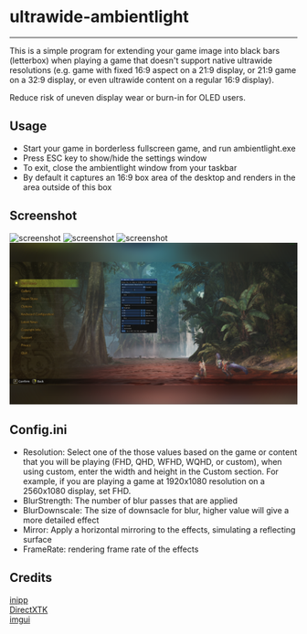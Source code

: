 # ultrawide-ambientlight

---

This is a simple program for extending your game image into black bars (letterbox) when playing a game that doesn't support native ultrawide resolutions (e.g. game with fixed 16:9 aspect on a 21:9 display, or 21:9 game on a 32:9 display, or even ultrawide content on a regular 16:9 display).

Reduce risk of uneven display wear or burn-in for OLED users.

## Usage

- Start your game in borderless fullscreen game, and run ambientlight.exe
- Press ESC key to show/hide the settings window
- To exit, close the ambientlight window from your taskbar
- By default it captures an 16:9 box area of the desktop and renders in the area outside of this box

## Screenshot

![screenshot](images/screen1.png)
![screenshot](images/screen2.png)
![screenshot](images/screen3.png)
![screenshot](images/screen4.png)

## Config.ini

- Resolution: Select one of the those values based on the game or content that you will be playing (FHD, QHD, WFHD, WQHD, or custom), when using custom, enter the width and height in the Custom section. For example, if you are playing a game at 1920x1080 resolution on a 2560x1080 display, set FHD.
- BlurStrength: The number of blur passes that are applied
- BlurDownscale: The size of downsacle for blur, higher value will give a more detailed effect
- Mirror: Apply a horizontal mirroring to the effects, simulating a reflecting surface
- FrameRate: rendering frame rate of the effects

## Credits
[inipp](https://github.com/mcmtroffaes/inipp) <br />
[DirectXTK](https://github.com/microsoft/DirectXTK) <br />
[imgui](https://github.com/ocornut/imgui) <br />
